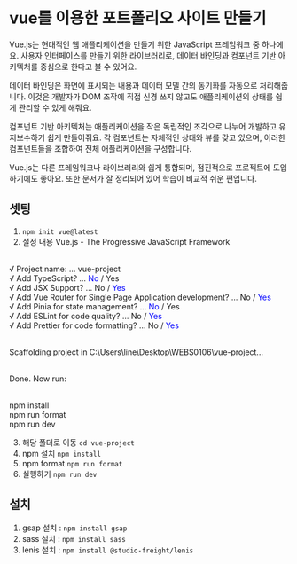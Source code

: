 # vue를 이용한 포트폴리오 사이트 만들기

Vue.js는 현대적인 웹 애플리케이션을 만들기 위한 JavaScript 프레임워크 중 하나에요. 사용자 인터페이스를 만들기 위한 라이브러리로, 데이터 바인딩과 컴포넌트 기반 아키텍처를 중심으로 한다고 볼 수 있어요.

데이터 바인딩은 화면에 표시되는 내용과 데이터 모델 간의 동기화를 자동으로 처리해줍니다. 이것은 개발자가 DOM 조작에 직접 신경 쓰지 않고도 애플리케이션의 상태를 쉽게 관리할 수 있게 해줘요.

컴포넌트 기반 아키텍처는 애플리케이션을 작은 독립적인 조각으로 나누어 개발하고 유지보수하기 쉽게 만들어줘요. 각 컴포넌트는 자체적인 상태와 뷰를 갖고 있으며, 이러한 컴포넌트들을 조합하여 전체 애플리케이션을 구성합니다.

Vue.js는 다른 프레임워크나 라이브러리와 쉽게 통합되며, 점진적으로 프로젝트에 도입하기에도 좋아요. 또한 문서가 잘 정리되어 있어 학습이 비교적 쉬운 편입니다.

## 셋팅
1. `npm init vue@latest`
2. 설정 내용
Vue.js - The Progressive JavaScript Framework<br/><br/>

√ Project name: ... vue-project<br/>
√ Add TypeScript? ... <span style="color:#0000FF">No</span> / Yes<br/>
√ Add JSX Support? ... No / <span style="color:#0000FF">Yes</span><br/>
√ Add Vue Router for Single Page Application development? ... No / <span style="color:#0000FF">Yes</span><br/>
√ Add Pinia for state management? ... <span style="color:#0000FF">No</span> / Yes<br/>
√ Add ESLint for code quality? ... No / <span style="color:#0000FF">Yes</span><br/>
√ Add Prettier for code formatting? ... No / <span style="color:#0000FF">Yes</span><br/><br/>

Scaffolding project in C:\Users\line\Desktop\WEBS0106\vue-project...<br/><br/>

Done. Now run:<br/><br/>

  npm install<br/>
  npm run format<br/>
  npm run dev<br/>

3. 해당 폴더로 이동 `cd vue-project`
4. npm 설치 `npm install`
5. npm format `npm run format`
6. 실행하기 `npm run dev`

## 설치
1. gsap 설치 : `npm install gsap`
2. sass 설치 : `npm install sass`
3. lenis 설치 : `npm install @studio-freight/lenis`